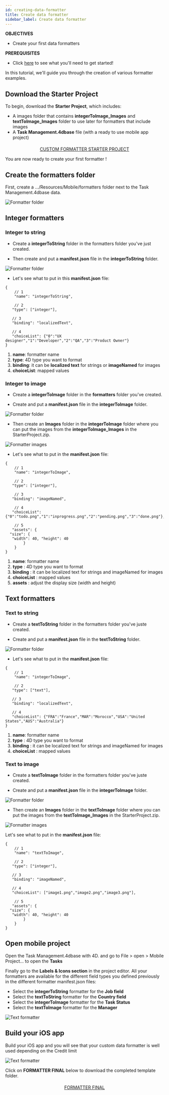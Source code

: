 ```yaml
---
id: creating-data-formatter
title: Create data formatter
sidebar_label: Create data formatter
---
```


<div markdown="1" class = "objectives">

**OBJECTIVES**

* Create your first data formatters
</div>

<div markdown="1" class = "prerequisites">

**PREREQUISITES**

* Click [here](prerequisites.html) to see what you'll need to get started!

</div>

In this tutorial, we'll guide you through the creation of various formatter examples.

## Download the Starter Project

To begin, download the **Starter Project**, which includes:
* A images folder that contains **integerToImage_Images** and **textToImage_Images** folder to use later for formatters that include images
* A **Task Management.4dbase** file (with a ready to use mobile app project)


<div markdown="1" style="text-align: center; margin-top: 20px">
<a class="button"
href="../assets/custom-formatter/CustomFormatterStarterProject.zip">CUSTOM FORMATTER STARTER PROJECT</a>
</div>

You are now ready to create your first formatter !

## Create the formatters folder

First, create a .../Resources/Mobile/formatters folder next to the Task Management.4dbase data.

![Formatter folder](assets/custom-formatter/formatter-folder.png)


## Integer formatters

### Integer to string

* Create a **integerToString** folder in the formatters folder you've just created.

* Then create and put a **manifest.json** file in the **integerToString** folder.

![Formatter folder](assets/custom-formatter/formatter-folder-integertostring.png)

* Let's see what to put in this **manifest.json** file:


```
{
	// 1
	"name": "integerToString",

  	// 2
   "type": ["integer"],

   // 3
   "binding": "localizedText",

   // 4
   "choiceList": {"0":"UX designer","1":"Developer","2":"QA","3":"Product Owner"}
}
```

1. **name**: formatter name
2. **type**: 4D type you want to format
3. **binding**: it can be **localized text** for strings or **imageNamed** for images
4. **choiceList**: mapped values


### Integer to image

* Create a **integerToImage** folder in the **formatters** folder you've created.

* Create and put a **manifest.json** file in the **integerToImage** folder.

![Formatter folder](assets/custom-formatter/formatter-folder-integertoimage.png)

* Then create an **Images** folder in the **integerToImage** folder where you can put the images from the **integerToImage_Images** in the StarterProject.zip.

 ![Formatter images](assets/custom-formatter/formatter-images-integertoimage.png)

* Let's see what to put in the **manifest.json** file:


```
{
	// 1
	"name": "integerToImage",

	// 2
   "type": ["integer"],

	// 3
   "binding": "imageNamed",

	// 4 
   "choiceList": {"0":"todo.png","1":"inprogress.png","2":"pending.png","3":"done.png"},
   
	// 5
   "assets": {
  "size": {
   "width": 40, "height": 40
		}
	}
}
```
1. **name**: formatter name
2. **type** : 4D type you want to format
3. **binding** : it can be localized text for strings and imageNamed for images
4. **choiceList** : mapped values
5. **assets** : adjust the display size (width and height)

## Text formatters

### Text to string

* Create a **textToString** folder in the formatters folder you've juste created.

* Create and put a **manifest.json** file in the **textToString** folder.

![Formatter folder](assets/custom-formatter/formatter-folder-texttostring.png)

* Let's see what to put in the **manifest.json** file:



```
{
	// 1
	"name": "integerToImage",

  	// 2
   "type": ["text"],

   // 3
   "binding": "localizedText",

   // 4
   "choiceList": {"FRA":"France","MAR":"Morocco","USA":"United States","AUS":"Australia"}
}
```

1. **name**: formatter name
2. **type** : 4D type you want to format
3. **binding** : it can be localized text for strings and imageNamed for images
4. **choiceList** : mapped values


### Text to image

* Create a **textToImage** folder in the formatters folder you've juste created.

* Create and put a **manifest.json** file in the **integerToImage** folder.

![Formatter folder](assets/custom-formatter/formatter-folder-textToImage.png)

* Then create an **Images** folder in the **textToImage** folder where you can put the images from the **textToImage_Images** in the StarterProject.zip.

![Formatter images](assets/custom-formatter/formatter-images-textToImage.png)


Let's see what to put in the **manifest.json** file:


```
{
	// 1
	"name": "textToImage",

	// 2
   "type": ["integer"],

   // 3
   "binding": "imageNamed",

   // 4
   "choiceList": ["image1.png","image2.png","image3.png"],
   
	// 5
   "assets": {
  "size": {
   "width": 40, "height": 40
		}
	}
}
```


## Open mobile project 

Open the Task Management.4dbase with 4D. and go to File > open > Mobile Project... to open the **Tasks** 

Finally go to the **Labels & Icons section** in the project editor. All your formatters are available for the different field types you defined previously in the different formatter manifest.json files:

* Select the **integerToString** formatter for the **Job field**
* Select the **textToString** formatter for the **Country field**
* Select the **integerToImage** formatter for the **Task Status**
* Select the **textToImage** formatter for the **Manager**


![Text formatter](assets/custom-formatter/formatters-icons-&-labels.png)


## Build your iOS app

Build your iOS app and you will see that your custom data formatter is well used depending on the Credit limit

![Text formatter](assets/custom-formatter/formatters-final-result.png)

Click on **FORMATTER FINAL** below to download the completed template folder.

<div markdown="1" style="text-align: center; margin-top: 20px">
<a class="button"
href="../assets/custom-formatter/CustomFormattersFinalProject.zip">FORMATTER FINAL</a>
</div>
